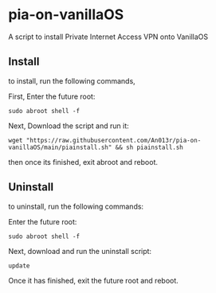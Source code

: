 # pia-on-vanillaOS
A script to install Private Internet Access VPN onto VanillaOS

## Install

to install, run the following commands,

First, Enter the future root:

`sudo abroot shell -f`

Next, Download the script and run it:

`wget "https://raw.githubusercontent.com/An013r/pia-on-vanillaOS/main/piainstall.sh" && sh piainstall.sh`

then once its finished, exit abroot and reboot.

## Uninstall
to uninstall, run the following commands:

Enter the future root:

`sudo abroot shell -f`

Next, download and run the uninstall script:

`update`

Once it has finished, exit the future root and reboot.